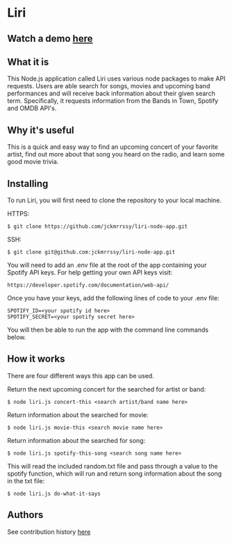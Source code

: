 # Liri

## Watch a demo [here](https://drive.google.com/file/d/1tj05p-V68LGbbYE8P2s1lppTng5lPh9f/view)

## What it is
This Node.js application called Liri uses various node packages to make API requests. Users are able search for songs, movies and upcoming band performances and will receive back information about their given search term. Specifically, it requests information from the Bands in Town, Spotify and OMDB API's.

## Why it's useful
This is a quick and easy way to find an upcoming concert of your favorite artist, find out more about that song you heard on the radio, and learn some good movie trivia. 

## Installing
To run Liri, you will first need to clone the repository to your local machine. 

HTTPS:
```
$ git clone https://github.com/jckmrrssy/liri-node-app.git
````
SSH:
````
$ git clone git@github.com:jckmrrssy/liri-node-app.git
````

You will need to add an .env file at the root of the app containing your Spotify API keys. For help getting your own API keys visit:
```
https://developer.spotify.com/documentation/web-api/
````
Once you have your keys, add the following lines of code to your .env file:
````
SPOTIFY_ID=<your spotify id here>
SPOTIFY_SECRET=<your spotify secret here>
````
You will then be able to run the app with the command line commands below. 

## How it works
There are four different ways this app can be used.

Return the next upcoming concert for the searched for artist or band:
````
$ node liri.js concert-this <search artist/band name here>
````
Return information about the searched for movie:
````
$ node liri.js movie-this <search movie name here> 
````
Return information about the searched for song:
````
$ node liri.js spotify-this-song <search song name here> 
````
This will read the included random.txt file and pass through a value to the spotify function, which will run and return song information about the song in the txt file:
````
$ node liri.js do-what-it-says 
````

## Authors
See contribution history [here](https://github.com/jckmrrssy/liri-node-app/graphs/contributors)

